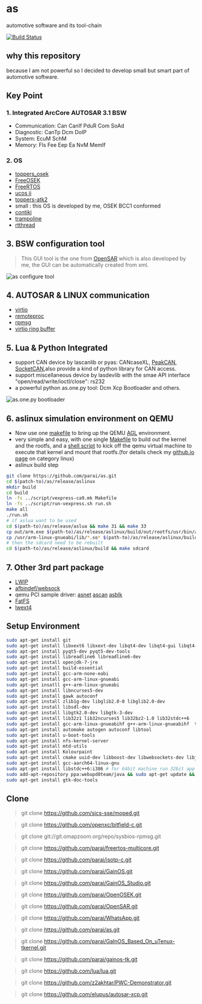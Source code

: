 # as
automotive software and its tool-chain

[![Build Status](https://travis-ci.org/parai/as.svg?branch=master)](https://travis-ci.org/parai/as)

## why this repository
because I am not powerful so I decided to develop small but smart part of automotive software.

## Key Point

### 1. Integrated ArcCore AUTOSAR 3.1 BSW
* Communication: Can CanIf PduR Com SoAd
* Diagnostic: CanTp Dcm DoIP
* System: EcuM SchM
* Memory: Fls Fee Eep Ea NvM MemIf

### 2. OS 
* [toppers_osek](https://www.toppers.jp/osek-os.html)
* [FreeOSEK](http://opensek.sourceforge.net/)
* [FreeRTOS](http://www.freertos.org/)
* [ucos ii](https://www.micrium.com/)
* [toppers-atk2](https://www.toppers.jp/atk2.html)
* small : this OS is developed by me, OSEK BCC1 conformed
* [contiki](http://contiki-os.org/)
* [trampoline](https://github.com/TrampolineRTOS/trampoline)
* [rtthread](https://github.com/RT-Thread/rt-thread)

## 3. BSW configuration tool
> This GUI tool is the one from [OpenSAR](https://github.com/parai/OpenSAR.git) which is also developed by me, the GUI can be automatically created from xml.

![as configure tool](http://parai.github.io/as/images/config.infrastructure.system.png)

## 4. AUTOSAR & LINUX communication
* [virtio](http://docs.oasis-open.org/virtio/virtio/v1.0/csprd01/virtio-v1.0-csprd01.pdf)
* [remoteproc](https://www.kernel.org/doc/Documentation/remoteproc.txt)
* [rpmsg](https://www.kernel.org/doc/Documentation/rpmsg.txt)
* [virtio ring buffer](http://www.ibm.com/developerworks/cn/linux/1402_caobb_virtio/)

## 5. Lua & Python Integrated
* support CAN device by lascanlib or pyas: CANcaseXL, [PeakCAN](http://www.peak-system.com/PCAN-USB.199.0.html?L=1), [SocketCAN](https://en.wikipedia.org/wiki/SocketCAN),also provide a kind of python library for CAN access.
* support miscellaneous device by lasdevlib with the smae API interface "open/read/write/ioctl/close": rs232
* a powerful python as.one.py tool: Dcm Xcp Bootloader and others.

![as.one.py bootloader](http://parai.github.io/as/images/python3-asone-tool.png)

## 6. aslinux simulation environment on QEMU
* Now use one [makefile](https://github.com/parai/as/blob/master/release/aslinux/makefile) to bring up the QEMU [AGL](https://www.automotivelinux.org/) environment.
* very simple and easy, with one single [Makefile](https://github.com/parai/as/blob/master/release/aslinux/script/vexpress-ca9.mk) to build out the kernel and the rootfs, and a [shell script](https://github.com/parai/as/blob/master/release/aslinux/script/run-vexpress.sh) to kick off the qemu virtual machine to execute that kernel and mount that rootfs.(for details check my [github.io page](http://parai.github.io/as/navigations/categories.html) on category linux)
* aslinux build step

```sh
git clone https://github.com/parai/as.git
cd $(patch-to)/as/release/aslinux
mkdir build
cd build
ln -fs ../script/vexpress-ca9.mk Makefile
ln -fs ../script/run-vexpress.sh run.sh
make all
./run.sh
# if aslua want to be used
cd $(path-to)/as/release/aslua && make 31 && make 33 
cp out/arm.exe $(path-to)/as/release/aslinux/build/out/rootfs/usr/bin/aslua -v
cp /usr/arm-linux-gnueabi/lib/*.so* $(path-to)/as/release/aslinux/build/out/rootfs/lib -v
# then the sdcard need to be rebuilt
cd $(path-to)/as/release/aslinux/build && make sdcard
```

## 7. Other 3rd part package
* [LWIP](http://savannah.nongnu.org/projects/lwip/)
* [afbindef/websock](https://github.com/automotive-grade-linux/docs-agl/blob/master/docs/app-framework/index.md)
* qemu PCI sample driver: [asnet](https://github.com/parai/as/blob/master/com/as.tool/qemu/hw/char/asnet.c) [ascan](https://github.com/parai/as/blob/master/com/as.tool/qemu/hw/char/ascan.c) [asblk](https://github.com/parai/as/blob/master/com/as.tool/qemu/hw/char/asblk.c)
* [FatFS](http://elm-chan.org/fsw/ff/00index_e.html)
* [lwext4](https://github.com/gkostka/lwext4.git)

## Setup Environment

``` bash
sudo apt-get install git
sudo apt-get install libxext6 libxext-dev libqt4-dev libqt4-gui libqt4-sql qt4-dev-tools qt4-doc qt4-designer qt4-qtconfig "python-qt4-*" python-qt4
sudo apt-get install pyqt5-dev pyqt5-dev-tools
sudo apt-get install libreadline6 libreadline6-dev
sudo apt-get install openjdk-7-jre
sudo apt-get install build-essential
sudo apt-get install gcc-arm-none-eabi
sudo apt-get install gcc-arm-linux-gnueabi
sudo apt-get insatll g++-arm-linux-gnueabi
sudo apt-get install libncurses5-dev
sudo apt-get install gawk autoconf
sudo apt-get install zlib1g-dev libglib2.0-0 libglib2.0-dev
sudo apt-get install libsdl-dev
sudo apt-get install libgtk2.0-dev libgtk-3-dev
sudo apt-get install lib32z1 lib32ncurses5 lib32bz2-1.0 lib32stdc++6
sudo apt-get install gcc-arm-linux-gnueabihf g++-arm-linux-gnueabihf  tslib
sudo apt-get install automake autogen autoconf libtool
sudo apt-get install u-boot-tools
sudo apt-get install nfs-kernel-server
sudo apt-get install mtd-utils
sudo apt-get install Kolourpaint
sudo apt-get install cmake uuid-dev libboost-dev libwebsockets-dev libjson-c-dev libjson-glib-1.0-0 libjson0 libjson0-dev
sudo apt-get install gcc-aarch64-linux-gnu
sudo apt-get install libstdc++6:i386 # for 64bit machine run 32bit app
sudo add-apt-repository ppa:webupd8team/java && sudo apt-get update && sudo apt-get install oracle-java7-installer
sudo apt-get install gtk-doc-tools
```

## Clone
> git clone https://github.com/sics-sse/moped.git

> git clone https://github.com/openxc/bitfield-c.git

> git clone git://git.omapzoom.org/repo/sysbios-rpmsg.git

> git clone https://github.com/parai/freertos-multicore.git

> git clone https://github.com/parai/isotp-c.git

> git clone https://github.com/parai/GainOS.git

> git clone https://github.com/parai/GainOS_Studio.git

> git clone https://github.com/parai/OpenOSEK.git

> git clone https://github.com/parai/OpenSAR.git

> git clone https://github.com/parai/WhatsApp.git

> git clone https://github.com/parai/as.git

> git clone https://github.com/parai/GaInOS_Based_On_uTenux-tkernel.git

> git clone https://github.com/parai/gainos-tk.git

> git clone https://github.com/lua/lua.git

> git clone https://github.com/z2akhtar/PWC-Demonstrator.git

> git clone https://github.com/elupus/autosar-xcp.git


